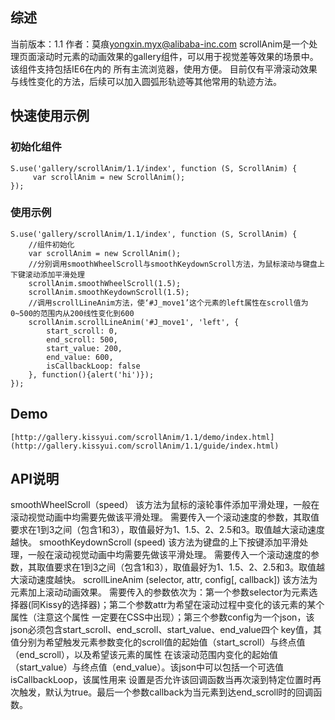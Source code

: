 ## 综述

当前版本：1.1
作者：莫痕<yongxin.myx@alibaba-inc.com>
scrollAnim是一个处理页面滚动时元素的动画效果的gallery组件，可以用于视觉差等效果的场景中。该组件支持包括IE6在内的
所有主流浏览器，使用方便。
目前仅有平滑滚动效果与线性变化的方法，后续可以加入圆弧形轨迹等其他常用的轨迹方法。

## 快速使用示例
### 初始化组件

    S.use('gallery/scrollAnim/1.1/index', function (S, ScrollAnim) {
         var scrollAnim = new ScrollAnim();
    });

### 使用示例
    S.use('gallery/scrollAnim/1.1/index', function (S, ScrollAnim) {
        //组件初始化
        var scrollAnim = new ScrollAnim();
        //分别调用smoothWheelScroll与smoothKeydownScroll方法，为鼠标滚动与键盘上下键滚动添加平滑处理
        scrollAnim.smoothWheelScroll(1.5);
        scrollAnim.smoothKeydownScroll(1.5);
        //调用scrollLineAnim方法，使‘#J_move1’这个元素的left属性在scroll值为0~500的范围内从200线性变化到600
        scrollAnim.scrollLineAnim('#J_move1', 'left', {
            start_scroll: 0,
            end_scroll: 500,
            start_value: 200,
            end_value: 600,
            isCallbackLoop: false
        }, function(){alert('hi')});
    });

## Demo
    [http://gallery.kissyui.com/scrollAnim/1.1/demo/index.html](http://gallery.kissyui.com/scrollAnim/1.1/guide/index.html)


## API说明

smoothWheelScroll（speed）
该方法为鼠标的滚轮事件添加平滑处理，一般在滚动视觉动画中均需要先做该平滑处理。
需要传入一个滚动速度的参数，其取值要求在1到3之间（包含1和3），取值最好为1、1.5、2、2.5和3。取值越大滚动速度越快。
smoothKeydownScroll (speed)
该方法为键盘的上下按键添加平滑处理，一般在滚动视觉动画中均需要先做该平滑处理。
需要传入一个滚动速度的参数，其取值要求在1到3之间（包含1和3），取值最好为1、1.5、2、2.5和3。取值越大滚动速度越快。
scrollLineAnim (selector, attr, config[, callback])
该方法为元素加上滚动动画效果。
需要传入的参数依次为：第一个参数selector为元素选择器(同Kissy的选择器)；第二个参数attr为希望在滚动过程中变化的该元素的某个属性（注意这个属性
一定要在CSS中出现）；第三个参数config为一个json，该json必须包含start_scroll、end_scroll、start_value、end_value四个
key值，其值分别为希望触发元素参数变化的scroll值的起始值（start_scroll）与终点值（end_scroll），以及希望该元素的属性
在该滚动范围内变化的起始值（start_value）与终点值（end_value）。该json中可以包括一个可选值isCallbackLoop，该属性用来
设置是否允许该回调函数当再次滚到特定位置时再次触发，默认为true。最后一个参数callback为当元素到达end_scroll时的回调函数。
